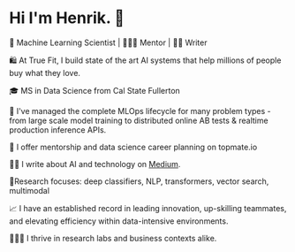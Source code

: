 
# Hi I'm Henrik. 👋

🔮 Machine Learning Scientist | 👨🏼‍🏫 Mentor | ✍🏻 Writer

🛍️ At True Fit, I build state of the art AI systems that help millions of people buy what they love.

🎓 MS in Data Science from Cal State Fullerton

🤖 I've managed the complete MLOps lifecycle for many problem types - from large scale model training to distributed online AB tests & realtime production inference APIs.

🏫 I offer mentorship and data science career planning on topmate.io

✍🏻 I write about AI and technology on [Medium](https://medium.com/@henrikalbihn).

🔬Research focuses: deep classifiers, NLP, transformers, vector search, multimodal

📈 I have an established record in leading innovation, up-skilling teammates, and elevating efficiency within data-intensive environments.

👨🏼‍🔬 I thrive in research labs and business contexts alike.
